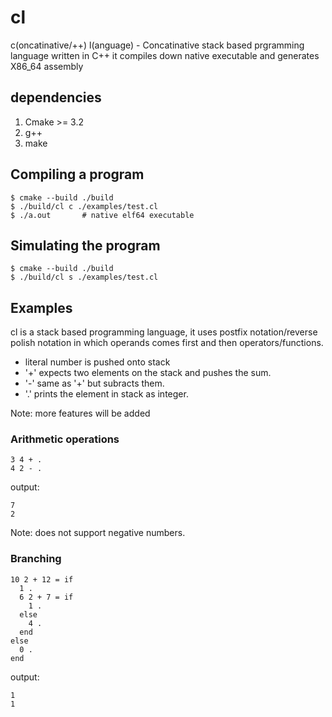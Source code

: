 # cl

c(oncatinative/++) l(anguage) - Concatinative stack based prgramming language written in C++
it compiles down native executable and generates X86_64 assembly

## dependencies

1. Cmake >= 3.2
1. g++
1. make

## Compiling a program

```console
$ cmake --build ./build
$ ./build/cl c ./examples/test.cl
$ ./a.out       # native elf64 executable
```

## Simulating the program

```console
$ cmake --build ./build
$ ./build/cl s ./examples/test.cl
```

## Examples

cl is a stack based programming language, it uses postfix
notation/reverse polish notation in which operands comes
first and then operators/functions.

-   literal number is pushed onto stack
-   '+' expects two elements on the stack and pushes the sum.
-   '-' same as '+' but subracts them.
-   '.' prints the element in stack as integer.

Note: more features will be added

### Arithmetic operations
```code
3 4 + .
4 2 - .
```
output:
```console
7
2
```
Note: does not support negative numbers.

### Branching
```code
10 2 + 12 = if
  1 .
  6 2 + 7 = if
    1 .
  else
    4 .
  end
else
  0 .
end
```
output:
```console
1
1
```

